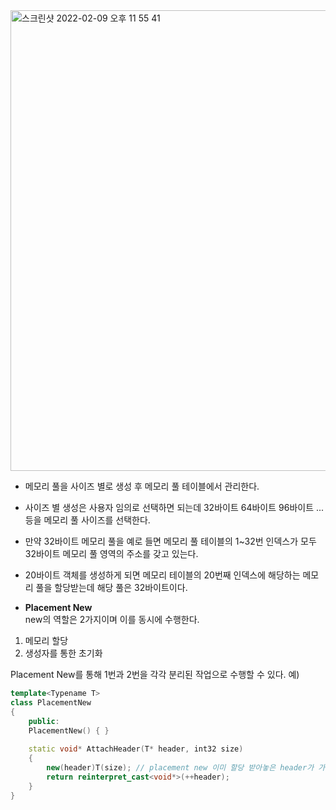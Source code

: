 <img width="737" alt="스크린샷 2022-02-09 오후 11 55 41" src="https://user-images.githubusercontent.com/68372094/153226911-917b0fb8-ae49-4f2c-aeed-2a420f48a2c9.png">

* 메모리 풀을 사이즈 별로 생성 후 메모리 풀 테이블에서 관리한다.   
* 사이즈 별 생성은 사용자 임의로 선택하면 되는데 32바이트 64바이트 96바이트 ... 등을 메모리 풀 사이즈를 선택한다.      
* 만약 32바이트 메모리 풀을 예로 들면 메모리 풀 테이블의 1~32번 인덱스가 모두 32바이트 메모리 풀 영역의 주소를 갖고 있는다.      
* 20바이트 객체를 생성하게 되면 메모리 테이블의 20번째 인덱스에 해당하는 메모리 풀을 할당받는데 해당 풀은 32바이트이다.   

* __Placement New__   
new의 역할은 2가지이며 이를 동시에 수행한다.   
1. 메모리 할당   
2. 생성자를 통한 초기화

Placement New를 통해 1번과 2번을 각각 분리된 작업으로 수행할 수 있다.
예)

```cpp
template<Typename T>
class PlacementNew
{
	public:
	PlacementNew() { }
	
	static void* AttachHeader(T* header, int32 size)
	{
		new(header)T(size); // placement new 이미 할당 받아놓은 header가 가르키는 메모리에 T 객체 생성자를 실행하여 초기화를 수행한다.
		return reinterpret_cast<void*>(++header);
	}
}
```
